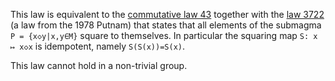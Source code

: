 This law is equivalent to the [commutative law 43](https://teorth.github.io/equational_theories/implications/?43) together with the [law 3722](https://teorth.github.io/equational_theories/implications/?3722) (a law from the 1978 Putnam) that states that all elements of the submagma `P = {x◇y|x,y∈M}` square to themselves.  In particular the squaring map `S: x ↦ x◇x` is idempotent, namely `S(S(x))=S(x)`.

This law cannot hold in a non-trivial group.
